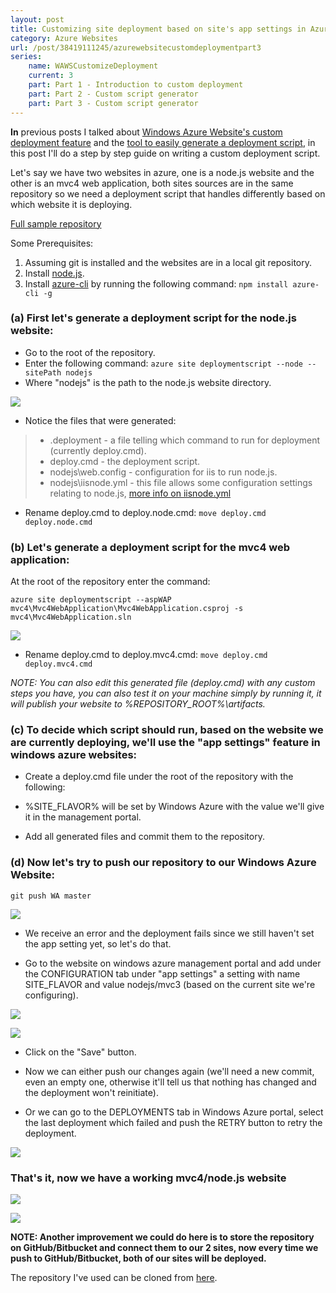 ```yaml
---
layout: post
title: Customizing site deployment based on site's app settings in Azure Websites
category: Azure Websites
url: /post/38419111245/azurewebsitecustomdeploymentpart3
series:
	name: WAWSCustomizeDeployment
	current: 3
	part: Part 1 - Introduction to custom deployment
	part: Part 2 - Custom script generator
	part: Part 3 - Custom script generator
---
```


**In** previous posts I talked about [Windows Azure Website's custom deployment feature](/post/38417491924/azurewebsitecustomdeploymentpart1) and the [tool to easily generate a deployment script](/post/38418009331/azurewebsitecustomdeploymentpart2), in this post I'll do a step by step guide on writing a custom deployment script.

Let's say we have two websites in azure, one is a node.js website and the other is an mvc4 web application, both sites sources are in the same repository so we need a deployment script that handles differently based on which website it is deploying.

[Full sample repository](https://github.com/amitapl/CustomScriptSample)

Some Prerequisites:

1. Assuming git is installed and the websites are in a local git repository.
2. Install [node.js](http://nodejs.org/).
3. Install [azure-cli](http://www.windowsazure.com/en-us/manage/linux/other-resources/command-line-tools/) by 
running the following command: `npm install azure-cli -g`


### (a) First let's generate a deployment script for the node.js website:
- Go to the root of the repository.
- Enter the following command: `azure site deploymentscript --node --sitePath nodejs`
- Where "nodejs" is the path to the node.js website directory.

![](/images/2012-12-20-azure-website-custom-deployment-part-3.md1.png)

- Notice the files that were generated:
> - .deployment - a file telling which command to run for deployment (currently deploy.cmd).
> - deploy.cmd - the deployment script.
> - nodejs\web.config - configuration for iis to run node.js.
> - nodejs\iisnode.yml - this file allows some configuration settings relating to node.js, [more info on iisnode.yml](http://tomasz.janczuk.org/2012/05/yaml-configuration-support-in-iisnode.html "more info on iisnode.yml")

* Rename deploy.cmd to deploy.node.cmd: `move deploy.cmd deploy.node.cmd`

### (b) Let's generate a deployment script for the mvc4 web application:

At the root of the repository enter the command:

    azure site deploymentscript --aspWAP mvc4\Mvc4WebApplication\Mvc4WebApplication.csproj -s mvc4\Mvc4WebApplication.sln

![](/images/2012-12-20-azure-website-custom-deployment-part-3.md2.png)

* Rename deploy.cmd to deploy.mvc4.cmd: `move deploy.cmd deploy.mvc4.cmd`

*NOTE: You can also edit this generated file (deploy.cmd) with any custom steps you have, you can also test it on your machine simply by running it, it will publish your website to %REPOSITORY_ROOT%\artifacts.*

### (c) To decide which script should run, based on the website we are currently deploying, we'll use the "app settings" feature in windows azure websites:

* Create a deploy.cmd file under the root of the repository with the following:

<script src="https://gist.github.com/4349245.js"></script>

* %SITE_FLAVOR% will be set by Windows Azure with the value we'll give it in the management portal.

* Add all generated files and commit them to the repository.

### (d) Now let's try to push our repository to our Windows Azure Website:

    git push WA master

![](/images/2012-12-20-azure-website-custom-deployment-part-3.md3.png)

* We receive an error and the deployment fails since we still haven't set the app setting yet, so let's do that.

* Go to the website on windows azure management portal and add under the CONFIGURATION tab under "app settings" a setting with name SITE_FLAVOR and value nodejs/mvc3 (based on the current site we're configuring).

![](/images/2012-12-20-azure-website-custom-deployment-part-3.md4.png)

![](/images/2012-12-20-azure-website-custom-deployment-part-3.md5.png)

* Click on the "Save" button.

* Now we can either push our changes again (we'll need a new commit, even an empty one, otherwise it'll tell us that nothing has changed and the deployment won't reinitiate).
* Or we can go to the DEPLOYMENTS tab in Windows Azure portal, select the last deployment which failed and push the RETRY button to retry the deployment.

![](/images/2012-12-20-azure-website-custom-deployment-part-3.md6.png)

### That's it, now we have a working mvc4/node.js website

![](/images/2012-12-20-azure-website-custom-deployment-part-3.md7.png)

![](/images/2012-12-20-azure-website-custom-deployment-part-3.md8.png)

**NOTE: Another improvement we could do here is to store the repository on GitHub/Bitbucket and connect them to our 2 sites, now every time we push to GitHub/Bitbucket, both of our sites will be deployed.**

The repository I've used can be cloned from [here](https://github.com/amitapl/CustomScriptSample).
